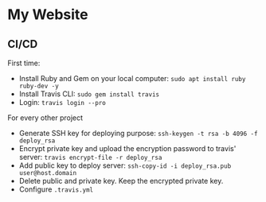# My Website

## CI/CD

First time:
- Install Ruby and Gem on your local computer: `sudo apt install ruby ruby-dev -y`
- Install Travis CLI: `sudo gem install travis`
- Login: `travis login --pro`

For every other project
- Generate SSH key for deploying purpose: `ssh-keygen -t rsa -b 4096 -f deploy_rsa`
- Encrypt private key and upload the encryption password to travis' server: `travis encrypt-file -r deploy_rsa`
- Add public key to deploy server: `ssh-copy-id -i deploy_rsa.pub user@host.domain`
- Delete public and private key. Keep the encrypted private key.
- Configure `.travis.yml`